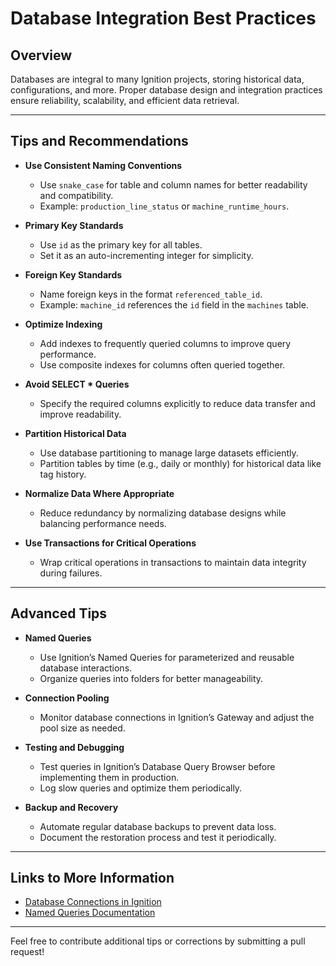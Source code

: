 # Database Integration Best Practices

## Overview
Databases are integral to many Ignition projects, storing historical data, configurations, and more. Proper database design and integration practices ensure reliability, scalability, and efficient data retrieval.

---

## Tips and Recommendations

- **Use Consistent Naming Conventions**
  - Use `snake_case` for table and column names for better readability and compatibility.
  - Example: `production_line_status` or `machine_runtime_hours`.

- **Primary Key Standards**
  - Use `id` as the primary key for all tables.
  - Set it as an auto-incrementing integer for simplicity.

- **Foreign Key Standards**
  - Name foreign keys in the format `referenced_table_id`.
  - Example: `machine_id` references the `id` field in the `machines` table.

- **Optimize Indexing**
  - Add indexes to frequently queried columns to improve query performance.
  - Use composite indexes for columns often queried together.

- **Avoid SELECT * Queries**
  - Specify the required columns explicitly to reduce data transfer and improve readability.

- **Partition Historical Data**
  - Use database partitioning to manage large datasets efficiently.
  - Partition tables by time (e.g., daily or monthly) for historical data like tag history.

- **Normalize Data Where Appropriate**
  - Reduce redundancy by normalizing database designs while balancing performance needs.

- **Use Transactions for Critical Operations**
  - Wrap critical operations in transactions to maintain data integrity during failures.

---

## Advanced Tips

- **Named Queries**
  - Use Ignition’s Named Queries for parameterized and reusable database interactions.
  - Organize queries into folders for better manageability.

- **Connection Pooling**
  - Monitor database connections in Ignition’s Gateway and adjust the pool size as needed.

- **Testing and Debugging**
  - Test queries in Ignition’s Database Query Browser before implementing them in production.
  - Log slow queries and optimize them periodically.

- **Backup and Recovery**
  - Automate regular database backups to prevent data loss.
  - Document the restoration process and test it periodically.

---

## Links to More Information
- [Database Connections in Ignition](https://docs.inductiveautomation.com/display/DOC81/Database+Connections)
- [Named Queries Documentation](https://docs.inductiveautomation.com/display/DOC81/Named+Queries)

---

Feel free to contribute additional tips or corrections by submitting a pull request!
